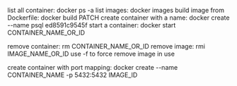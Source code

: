list all container: docker ps -a
list images: docker images
build image from Dockerfile: docker build PATCH
create container with a name: docker create --name psql ed8591c9545f
start a container: docker start CONTAINER_NAME_OR_ID

remove container: rm CONTAINER_NAME_OR_ID
remove image: rmi IMAGE_NAME_OR_ID
    use -f to force remove image in use

create container with port mapping: docker create --name CONTAINER_NAME -p 5432:5432 IMAGE_ID
